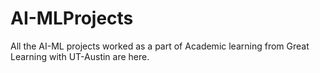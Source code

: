 # AI-MLProjects

All the AI-ML projects worked as a part of Academic learning from Great Learning with UT-Austin are here.
